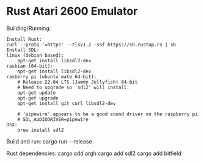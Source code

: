 Rust Atari 2600 Emulator
========================

Building/Running:

    Install Rust:
	curl --proto '=https' --tlsv1.2 -sSf https://sh.rustup.rs | sh	
    Install SDL:
	linux (debian based): 
		apt-get install libsdl2-dev
	rasbian (64-bit): 
		apt-get install libsdl2-dev
	rasberry pi (ubuntu mate 64-bit): 
		# Release 22.04 LTS (Jammy Jellyfish) 64-bit
		# Need to upgrade so 'sdl2' will install.
		apt-get update
		apt-get upgrade
		apt-get install git curl libsdl2-dev

		# 'pipewire' appears to be a good sound driver on the raspberry pi
		# SDL_AUDIODRIVER=pipewire 
	OSX: 
		brew install sdl2

Build and run:
    cargo run --release 

Rust dependencies:
        cargo add argh
        cargo add sdl2
        cargo add bitfield
